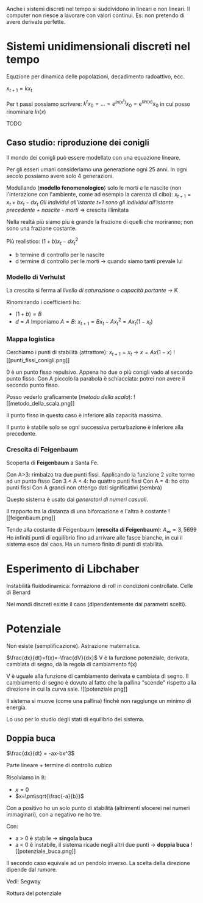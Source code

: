 Anche i sistemi discreti nel tempo si suddividono in lineari e non lineari. Il computer non riesce a lavorare con valori continui. Es: non pretendo di avere derivate perfette.

# Sistemi unidimensionali discreti nel tempo
Equzione per dinamica delle popolazioni, decadimento radoattivo, ecc.

$x_{t+1} = kx_{t}$

Per t passi possiamo scrivere: $k^{t}x_0 = ... = e^{ln(x^t)}x_0 = e^{tln(x)}x_0$ in cui posso rinominare $ln(x)$

TODO

## Caso studio: riproduzione dei conigli
Il mondo dei conigli può essere modellato con una equazione lineare.

Per gli esseri umani consideriamo una generazione ogni 25 anni. In ogni secolo possiamo avere solo 4 generazioni.

Modellando (**modello fenomenologico**) solo le morti e le nascite (non l'interazione con l'ambiente, come ad esempio la carenza di cibo): $x_{t+1} = x_t + bx_t - dx_t$
_Gli individui all'istante t+1 sono gli individui all'istante precedente + nascite - morti_
=> crescita illimitata

Nella realtà più siamo più è grande la frazione di quelli che moriranno; non sono una frazione costante.

Più realistico: $(1+b)x_t - dx_t^2$
- b termine di controllo per le nascite
- d termine di controllo per le morti -> quando siamo tanti prevale lui

### Modello di Verhulst
La crescita si ferma al *livello di saturazione* o _capacità portante_ -> K

Rinominando i coefficienti ho:
- $(1+b) = B$
- $d = A$
Imponiamo $A=B$: $x_{t+1} = Bx_t-Ax_t^2 = Ax_t(1-x_t)$

### Mappa logistica
Cerchiamo i punti di stabilità (attrattore): $x_{t+1} = x_{t}$ -> $x = Ax(1-x)$
![[punti_fissi_conigli.png]]

0 è un punto fisso repulsivo. Appena ho due o più conigli vado al secondo punto fisso.
Con A piccolo la parabola è schiacciata: potrei non avere il secondo punto fisso.

Posso vederlo graficamente (*metodo della scala*):
![[metodo_della_scala.png]]

Il punto fisso in questo caso è inferiore alla capacità massima.

Il punto è stabile solo se ogni successiva perturbazione è inferiore alla precedente.

### Crescita di Feigenbaum
Scoperta di **Feigenbaum** a Santa Fe.

Con A>3: rimbalzo tra due punti fissi. Applicando la funzione 2 volte torrno ad un punto fisso
Con 3 < A < 4: ho quattro punti fissi
Con A = 4: ho otto punti fissi
Con A grandi non ottengo dati significativi (sembra)

Questo sistema è usato dai *generatori di numeri casuali*.

Il rapporto tra la distanza di una biforcazione e l'altra è costante
![[feigenbaum.png]]

Tende alla costante di Feigenbaum (**crescita di Feigenbaum**): $A_\infty = 3,5699$
Ho infiniti punti di equilibrio fino ad arrivare alle fasce bianche, in cui il sistema esce dal caos. Ha un numero finito di punti di stabilità.

# Esperimento di Libchaber
Instabilità fluidodinamica: formazione di roll in condizioni controllate.
Celle di Benard

Nei mondi discreti esiste il caos (dipendentemente dai parametri scelti).

# Potenziale
Non esiste (semplificazione). Astrazione matematica.

$\frac{dx}{dt}=f(x)=-\frac{dV}{dx}$
V è la funzione potenziale, derivata, cambiata di segno, dà la regola di cambiamento f(x)

V è uguale alla funzione di cambiamento derivata e cambiata di segno. Il cambiamento di segno è dovuto al fatto che la pallina "scende" rispetto alla direzione in cui la curva sale.
![[potenziale.png]]

Il sistema si muove (come una pallina) finchè non raggiunge un minimo di energia.

Lo uso per lo studio degli stati di equilibrio del sistema.

## Doppia buca
$\frac{dx}{dt} = -ax-bx^3$

Parte lineare + termine di controllo cubico

Risolviamo in $\mathbb{R}$:
- $x=0$
- $x=\pm\sqrt{\frac{-a}{b}}$

Con a positivo ho un solo punto di stabilità (altrimenti sfocerei nei numeri immaginari), con a negativo ne ho tre.

Con:
- a > 0 è stabile -> **singola buca**
- a < 0 è instabile, il sistema ricade negli altri due punti -> **doppia buca**
![[potenziale_buca.png]]

Il secondo caso equivale ad un pendolo inverso. La scelta della direzione dipende dal rumore.

Vedi: Segway

Rottura del potenziale

